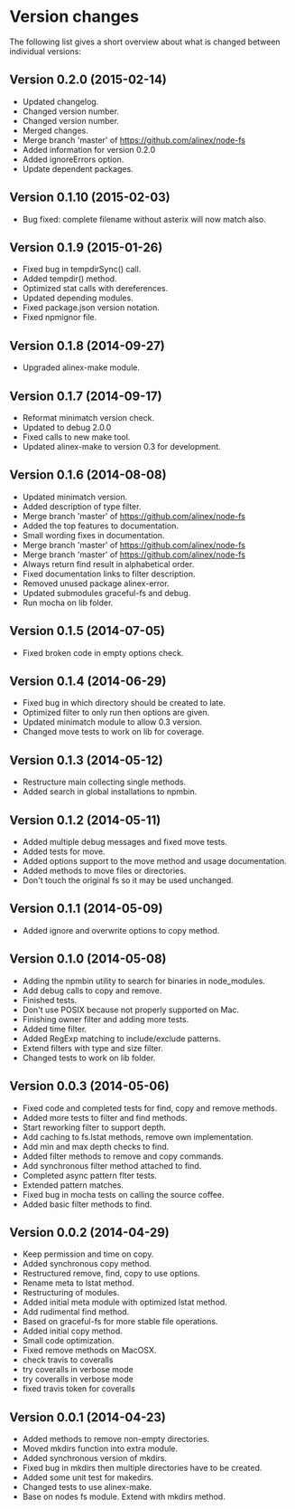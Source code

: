Version changes
=================================================

The following list gives a short overview about what is changed between
individual versions:

Version 0.2.0 (2015-02-14)
-------------------------------------------------
- Updated changelog.
- Changed version number.
- Changed version number.
- Merged changes.
- Merge branch 'master' of https://github.com/alinex/node-fs
- Added information for version 0.2.0
- Added ignoreErrors option.
- Update dependent packages.

Version 0.1.10 (2015-02-03)
-------------------------------------------------
- Bug fixed: complete filename without asterix will now match also.

Version 0.1.9 (2015-01-26)
-------------------------------------------------
- Fixed bug in tempdirSync() call.
- Added tempdir() method.
- Optimized stat calls with dereferences.
- Updated depending modules.
- Fixed package.json version notation.
- Fixed npmignor file.

Version 0.1.8 (2014-09-27)
-------------------------------------------------
- Upgraded alinex-make module.

Version 0.1.7 (2014-09-17)
-------------------------------------------------
- Reformat minimatch version check.
- Updated to debug 2.0.0
- Fixed calls to new make tool.
- Updated alinex-make to version 0.3 for development.

Version 0.1.6 (2014-08-08)
-------------------------------------------------
- Updated minimatch version.
- Added description of type filter.
- Merge branch 'master' of https://github.com/alinex/node-fs
- Added the top features to documentation.
- Small wording fixes in documentation.
- Merge branch 'master' of https://github.com/alinex/node-fs
- Merge branch 'master' of https://github.com/alinex/node-fs
- Always return find result in alphabetical order.
- Fixed documentation links to filter description.
- Removed unused package alinex-error.
- Updated submodules graceful-fs and debug.
- Run mocha on lib folder.

Version 0.1.5 (2014-07-05)
-------------------------------------------------
- Fixed broken code in empty options check.

Version 0.1.4 (2014-06-29)
-------------------------------------------------
- Fixed bug in which directory should be created to late.
- Optimized filter to only run then options are given.
- Updated minimatch module to allow 0.3 version.
- Changed move tests to work on lib for coverage.

Version 0.1.3 (2014-05-12)
-------------------------------------------------
- Restructure main collecting single methods.
- Added search in global installations to npmbin.

Version 0.1.2 (2014-05-11)
-------------------------------------------------
- Added multiple debug messages and fixed move tests.
- Added tests for move.
- Added options support to the move method and usage documentation.
- Added methods to move files or directories.
- Don't touch the original fs so it may be used unchanged.

Version 0.1.1 (2014-05-09)
-------------------------------------------------
- Added ignore and overwrite options to copy method.

Version 0.1.0 (2014-05-08)
-------------------------------------------------
- Adding the npmbin utility to search for binaries in node_modules.
- Add debug calls to copy and remove.
- Finished tests.
- Don't use POSIX because not properly supported on Mac.
- Finishing owner filter and adding more tests.
- Added time filter.
- Added RegExp matching to include/exclude patterns.
- Extend filters with type and size filter.
- Changed tests to work on lib folder.

Version 0.0.3 (2014-05-06)
-------------------------------------------------
- Fixed code and completed tests for find, copy and remove methods.
- Added more tests to filter and find methods.
- Start reworking filter to support depth.
- Add caching to fs.lstat methods, remove own implementation.
- Add min and max depth checks to find.
- Added filter methods to remove and copy commands.
- Add synchronous filter method attached to find.
- Completed async pattern flter tests.
- Extended pattern matches.
- Fixed bug in mocha tests on calling the source coffee.
- Added basic filter methods to find.

Version 0.0.2 (2014-04-29)
-------------------------------------------------
- Keep permission and time on copy.
- Added synchronous copy method.
- Restructured remove, find, copy to use options.
- Rename meta to lstat method.
- Restructuring of modules.
- Added initial meta module with optimized lstat method.
- Add rudimental find method.
- Based on graceful-fs for more stable file operations.
- Added initial copy method.
- Small code optimization.
- Fixed remove methods on MacOSX.
- check travis to coveralls
- try coveralls in verbose mode
- try coveralls in verbose mode
- fixed travis token for coveralls

Version 0.0.1 (2014-04-23)
-------------------------------------------------
- Added methods to remove non-empty directories.
- Moved mkdirs function into extra module.
- Added synchronous version of mkdirs.
- Fixed bug in mkdirs then multiple directories have to be created.
- Added some unit test for makedirs.
- Changed tests to use alinex-make.
- Base on nodes fs module. Extend with mkdirs method.

